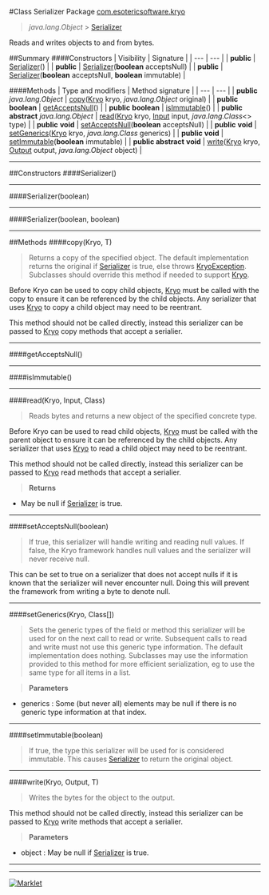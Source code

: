 #Class Serializer
Package [com.esotericsoftware.kryo](README.md)<br>

> *java.lang.Object* > [Serializer](Serializer.md)



Reads and writes objects to and from bytes.


##Summary
####Constructors
| Visibility | Signature |
| --- | --- |
| **public** | [Serializer](#serializer)() |
| **public** | [Serializer](#serializerboolean)(**boolean** acceptsNull) |
| **public** | [Serializer](#serializerboolean-boolean)(**boolean** acceptsNull, **boolean** immutable) |

####Methods
| Type and modifiers | Method signature |
| --- | --- |
| **public** *java.lang.Object* | [copy](#copykryo-t)([Kryo](Kryo.md) kryo, *java.lang.Object* original) |
| **public** **boolean** | [getAcceptsNull](#getacceptsnull)() |
| **public** **boolean** | [isImmutable](#isimmutable)() |
| **public abstract** *java.lang.Object* | [read](#readkryo-input-class)([Kryo](Kryo.md) kryo, [Input](io/Input.md) input, *java.lang.Class*<> type) |
| **public** **void** | [setAcceptsNull](#setacceptsnullboolean)(**boolean** acceptsNull) |
| **public** **void** | [setGenerics](#setgenericskryo-class)([Kryo](Kryo.md) kryo, *java.lang.Class* generics) |
| **public** **void** | [setImmutable](#setimmutableboolean)(**boolean** immutable) |
| **public abstract** **void** | [write](#writekryo-output-t)([Kryo](Kryo.md) kryo, [Output](io/Output.md) output, *java.lang.Object* object) |

---


##Constructors
####Serializer()
> 


---

####Serializer(boolean)
> 


---

####Serializer(boolean, boolean)
> 


---


##Methods
####copy(Kryo, T)
> Returns a copy of the specified object. The default implementation returns the original if [Serializer](Serializer.md) is true,
 else throws [KryoException](KryoException.md). Subclasses should override this method if needed to support [Kryo](Kryo.md).
 
 Before Kryo can be used to copy child objects, [Kryo](Kryo.md) must be called with the copy to ensure it can
 be referenced by the child objects. Any serializer that uses [Kryo](Kryo.md) to copy a child object may need to be reentrant.
 
 This method should not be called directly, instead this serializer can be passed to [Kryo](Kryo.md) copy methods that accept a
 serialier.


---

####getAcceptsNull()
> 


---

####isImmutable()
> 


---

####read(Kryo, Input, Class<T>)
> Reads bytes and returns a new object of the specified concrete type.
 
 Before Kryo can be used to read child objects, [Kryo](Kryo.md) must be called with the parent object to
 ensure it can be referenced by the child objects. Any serializer that uses [Kryo](Kryo.md) to read a child object may need to
 be reentrant.
 
 This method should not be called directly, instead this serializer can be passed to [Kryo](Kryo.md) read methods that accept a
 serialier.

> **Returns**
* May be null if [Serializer](Serializer.md) is true.


---

####setAcceptsNull(boolean)
> If true, this serializer will handle writing and reading null values. If false, the Kryo framework handles null values and
 the serializer will never receive null.
 
 This can be set to true on a serializer that does not accept nulls if it is known that the serializer will never encounter
 null. Doing this will prevent the framework from writing a byte to denote null.


---

####setGenerics(Kryo, Class[])
> Sets the generic types of the field or method this serializer will be used for on the next call to read or write.
 Subsequent calls to read and write must not use this generic type information. The default implementation does nothing.
 Subclasses may use the information provided to this method for more efficient serialization, eg to use the same type for all
 items in a list.

> **Parameters**
* generics : Some (but never all) elements may be null if there is no generic type information at that index.


---

####setImmutable(boolean)
> If true, the type this serializer will be used for is considered immutable. This causes [Serializer](Serializer.md) to
 return the original object.


---

####write(Kryo, Output, T)
> Writes the bytes for the object to the output.
 
 This method should not be called directly, instead this serializer can be passed to [Kryo](Kryo.md) write methods that accept a
 serialier.

> **Parameters**
* object : May be null if [Serializer](Serializer.md) is true.


---

---

[![Marklet](https://img.shields.io/badge/Generated%20by-Marklet-green.svg)](https://github.com/Faylixe/marklet)
